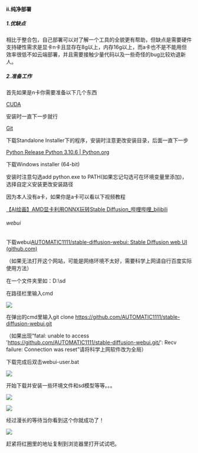 #### ii.纯净部署

##### 1.优缺点

相比于整合包，自己部署可以对了解一个工具的全貌更有帮助，但缺点是需要硬件支持硬性需求是显卡n卡且显存在8g以上，内存16g以上，而a卡也不是不能用但效率很低不如云端部署，并且需要接触少量代码以及一些奇怪的bug比较劝退新人。

##### 2.准备工作

首先如果是n卡你需要准备以下几个东西

[CUDA ](https://developer.nvidia.com/cuda-downloads)

安装时一直下一步就行

[Git ](https://git-scm.com/downloads)

下载Standalone Installer下的程序，安装时注意更改安装目录，后面一直下一步

[Python Release Python 3.10.6 | Python.org](https://www.python.org/downloads/release/python-3106/)

下载Windows installer (64-bit)

安装时注意勾选add python.exe to PATH(如果忘记勾选可在环境变量里添加)，选择自定义安装更改安装路径



因为本人没有a卡，如果你是a卡可以看以下视频教程

[【AI绘画】AMD显卡利用ONNX玩转Stable Diffusion_哔哩哔哩_bilibili](https://www.bilibili.com/video/BV1WM4y1d7Tx/?vd_source=3ce927ad4d409debb889ffe5fe6ef47a)

###### webui

下载webui[AUTOMATIC1111/stable-diffusion-webui: Stable Diffusion web UI (github.com)](https://github.com/AUTOMATIC1111/stable-diffusion-webui)

（如果无法打开这个网站，可能是网络环境不太好，需要科学上网请自行百度实际使用方法）

在一个文件夹里如：D:\sd

在路径栏里输入cmd

![](https://github.com/slk214/stable-diffusion-/blob/main/%E5%B1%8F%E5%B9%95%E6%88%AA%E5%9B%BE%202023-04-18%20232151.png)

在弹出的cmd里输入git clone https://github.com/AUTOMATIC1111/stable-diffusion-webui.git

（如果出现“fatal: unable to access 'https://github.com/AUTOMATIC1111/stable-diffusion-webui.git/': Recv failure: Connection was reset”请将科学上网软件改为全局）

下载完成后双击webui-user.bat

![](https://github.com/slk214/stable-diffusion-/blob/main/%E5%B1%8F%E5%B9%95%E6%88%AA%E5%9B%BE%202023-04-18%20225012.png)

开始下载并安装一些环境文件和sd模型等等。。。

![](https://github.com/slk214/stable-diffusion-/blob/main/%E5%B1%8F%E5%B9%95%E6%88%AA%E5%9B%BE%202023-04-18%20224955.png)

![](https://github.com/slk214/stable-diffusion-/blob/main/%E5%B1%8F%E5%B9%95%E6%88%AA%E5%9B%BE%202023-04-18%20230008.png)

经过漫长的等待当你看到这个你就成功了！

![](https://github.com/slk214/stable-diffusion-/blob/main/%E5%B1%8F%E5%B9%95%E6%88%AA%E5%9B%BE%202023-04-18%20231040.png)

赶紧将红圈里的地址复制到浏览器里打开试试吧。